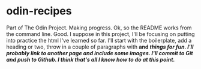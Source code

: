 # odin-recipes
Part of The Odin Project. Making progress.
Ok, so the README works from the command line. Good.
I suppose in this project, I'll be focusing on putting into practice the html I've learned so far.
I'll start with the boilerplate, add a heading or two, throw in a couple of paragraphs with <strong> and <em> things for fun.
I'll probably link to another page and include some images. 
I'll commit to Git and push to Github.
I think that's all I know how to do at this point.